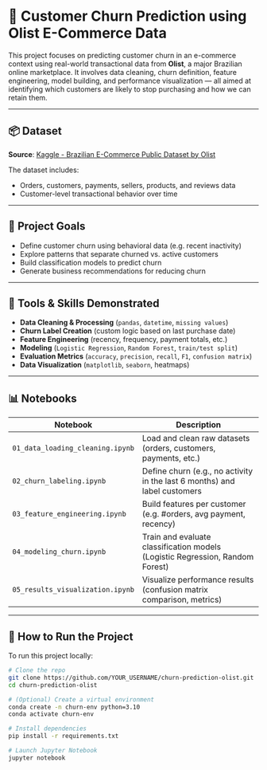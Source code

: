 # 🧠 Customer Churn Prediction using Olist E-Commerce Data

This project focuses on predicting customer churn in an e-commerce context using real-world transactional data from **Olist**, a major Brazilian online marketplace. It involves data cleaning, churn definition, feature engineering, model building, and performance visualization — all aimed at identifying which customers are likely to stop purchasing and how we can retain them.

---

## 📦 Dataset

**Source**: [Kaggle - Brazilian E-Commerce Public Dataset by Olist](https://www.kaggle.com/datasets/olistbr/brazilian-ecommerce)

The dataset includes:
- Orders, customers, payments, sellers, products, and reviews data
- Customer-level transactional behavior over time

---

## 🎯 Project Goals

- Define customer churn using behavioral data (e.g. recent inactivity)
- Explore patterns that separate churned vs. active customers
- Build classification models to predict churn
- Generate business recommendations for reducing churn

---

## 🔧 Tools & Skills Demonstrated

- **Data Cleaning & Processing** (`pandas`, `datetime`, `missing values`)
- **Churn Label Creation** (custom logic based on last purchase date)
- **Feature Engineering** (recency, frequency, payment totals, etc.)
- **Modeling** (`Logistic Regression`, `Random Forest`, `train/test split`)
- **Evaluation Metrics** (`accuracy`, `precision`, `recall`, `F1`, `confusion matrix`)
- **Data Visualization** (`matplotlib`, `seaborn`, heatmaps)

---

## 📊 Notebooks

| Notebook | Description |
|----------|-------------|
| `01_data_loading_cleaning.ipynb` | Load and clean raw datasets (orders, customers, payments, etc.) |
| `02_churn_labeling.ipynb` | Define churn (e.g., no activity in the last 6 months) and label customers |
| `03_feature_engineering.ipynb` | Build features per customer (e.g. #orders, avg payment, recency) |
| `04_modeling_churn.ipynb` | Train and evaluate classification models (Logistic Regression, Random Forest) |
| `05_results_visualization.ipynb` | Visualize performance results (confusion matrix comparison, metrics) |

---

## 🚀 How to Run the Project

To run this project locally:

```bash
# Clone the repo
git clone https://github.com/YOUR_USERNAME/churn-prediction-olist.git
cd churn-prediction-olist

# (Optional) Create a virtual environment
conda create -n churn-env python=3.10
conda activate churn-env

# Install dependencies
pip install -r requirements.txt

# Launch Jupyter Notebook
jupyter notebook
